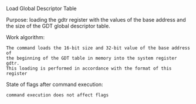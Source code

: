Load Global Descriptor Table

Purpose: loading the gdtr register with the values ​​of the base address and the size of the GDT global descriptor table.

Work algorithm:
	
	The command loads the 16-bit size and 32-bit value of the base address of 
	the beginning of the GDT table in memory into the system register gdtr. 
	This loading is performed in accordance with the format of this register 

State of flags after command execution:
	
	command execution does not affect flags
